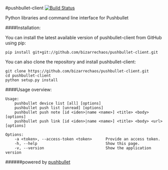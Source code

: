#pushbullet-client [![Build Status](https://travis-ci.org/bizarrechaos/pushbullet-client.svg?branch=master)](https://travis-ci.org/bizarrechaos/pushbullet-client)

Python libraries and command line interface for Pushbullet

####Installation:

You can install the latest available version of pushbullet-client from GitHub using pip:

```
pip install git+git://github.com/bizarrechaos/pushbullet-client.git
```

You can also clone the repository and install pushbullet-client:

```
git clone https://github.com/bizarrechaos/pushbullet-client.git
cd pushbullet-client
python setup.py install
```

####Usage overview:
```
Usage:
    pushbullet device list [all] [options]
    pushbullet push list [unread] [options]
    pushbullet push note [id <iden>|name <name>] <title> <body> [options]
    pushbullet push link [id <iden>|name <name>] <title> <body> <url> [options]

Options:
    -a <token>, --access-token <token>      Provide an access token.
    -h, --help                              Show this page.
    -v, --version                           Show the application version
```

######powered by [pushbullet](https://www.pushbullet.com/)
